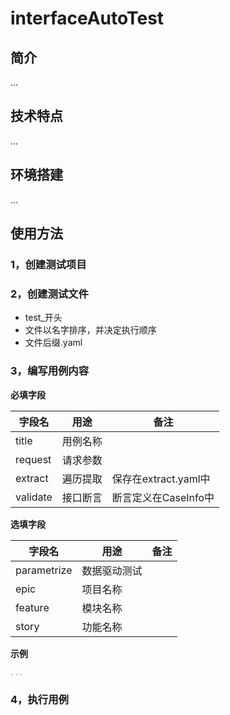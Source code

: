 # interfaceAutoTest

## 简介

...

## 技术特点

...

## 环境搭建

...

## 使用方法

### 1，创建测试项目

### 2，创建测试文件

- test_开头
- 文件以名字排序，并决定执行顺序
- 文件后缀.yaml

### 3，编写用例内容

**必填字段**

| 字段名      | 用途   | 备注               |
|----------|------|------------------|
| title    | 用例名称 |                  |
| request  | 请求参数 |                  |
| extract  | 遍历提取 | 保存在extract.yaml中 |
| validate | 接口断言 | 断言定义在CaseInfo中   |

**选填字段**

| 字段名         | 用途     | 备注 |
|-------------|--------|----|
| parametrize | 数据驱动测试 |    |
| epic        | 项目名称   |    |
| feature     | 模块名称   |    |
| story       | 功能名称   |    |

**示例**

```yaml
...

```

### 4，执行用例


